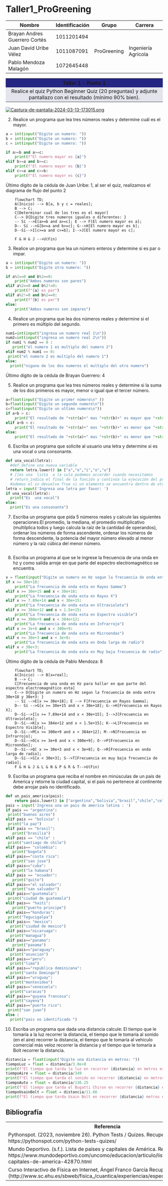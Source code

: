 # Taller1_ProGreening
| Nombre                       | Identificación |      Grupo      |      Carrera        |
|------------------------------|----------------|-----------------|---------------------|
| Brayan Andres Guerrero Cortés| 1011201494     |                 |                     |
| Juan David Uribe Vélez       | 1011087091     |   ProGreening   | Ingeniería Agrícola |
| Pablo Mendoza Malagón        | 1072645448     |                 |                     |

<table cellspacing="1" bgcolor="" align="center">
  <tr bgcolor="#252582">
    <th><b>Taller 1 - Punto 1</b></th>
  </tr>
  <tr bgcolor="#e4e4ed">
    <td style="color:#141414" align="center">Realice el quiz Python Beginner Quiz (20 preguntas) y adjunte pantallazo con el resultado (mínimo 90% bien).</td>
  </tr>
</table>

[![Captura-de-pantalla-2024-03-13-173015.png](https://i.postimg.cc/Y2TRvJn2/Captura-de-pantalla-2024-03-13-173015.png)](https://postimg.cc/Hj4XKP1F)

2. Realice un programa que lea tres números reales y determine cuál es el mayor.
```python
a = int(input("Digite un numero: "))
b = int(input("Digite un numero: "))
c = int(input("Digite un numero: "))

if a>=b and a>=c:
    print(f"El numero mayor es {a}")
elif b>=a and b>=c:
    print(f"El numero mayor es {b}")
elif c>=a and c>=b:
    print(f"El numero mayor es {c}")
```
Último dígito de la cédula de Juan Uribe: 1, al ser el quiz, realizamos el diagrama de flujo del punto 2
```mermaid
    flowchart TD;
    A(Inicio) --> B[a, b y c = reales];
    B --> C;
    C[Determinar cual de los tres es el mayor] 
    C--> D{Digite tres numeros iguales o diferentes: } 
    -- Sí -->E[a>=b and a>=c]; E --> F[El numero mayor es a];
    D-- Sí -->G[b>=a and b>=c]; G-->H[El numero mayor es b];
    D--Sí-->I[c>=a and c>=b]; I-->J[El numero mayor es c];
  
    F & H & J -->U(Fin)
```
3. Realice un programa que lea un número enteros y determine si es par o impar.
```python
a = int(input("Digite un numero: "))
b = int(input("Digite otro numero: "))

if a%2==0 and b%2==0:
    print("Ambos numeros son pares")
elif a%2==0 and b%2!=0:
    print(f"{a} es par")
elif a%2!=0 and b%2==0:
    print(f"{b} es par")
else:
    print("Ambos numeros son impares")
```
4. Realice un programa que lea dos números reales y determine si el primero es múltiplo del segundo.
```python
num1=int(input("ingresa un numero real 1\n"))
num2=int(input("ingresa un numero real 2\n"))
if num1 % num2 == 0 :
   print("el numero 1 es multiplo del numero 2")
elif num2 % num1 == 0:
 print("el numero 2 es multiplo del numero 1")  
else:
  print("niguno de los dos numeros el multiplo del otro numero")
```
Último dígito de la cédula de Brayan Guerrero: 4




5. Realice un programa que lea tres números reales y determine si la suma de los dos primeros es mayor, menor o igual que el tercer número.
```python
a=float(input("Digite un primer número\n" ))
b=float(input("Digite un segundo numero\n"))
c=float(input("Digite un ultimo numero\n"))
if a+b > c:
    print("El resultado de "+str(a)+" mas "+str(b)+" es mayor que "+str(c) )
elif a+b < c:
    print("El resultado de "+str(a)+" mas "+str(b)+" es menor que "+str(c) )
else:
    print("El resultado de "+str(a)+" mas "+str(b)+" es menor que "+str(c) )
```
6. Escriba un programa que solicite al usuario una letra y determine si es una vocal o una consonante.
```python
def una_vocal(letra):
  #def_define una nueva variable
  return letra.lower() in ["a","e","i","o","u"]
  # []es una  lista  a la cula podemos accerder cuando necesitamos
  # return_indica el final de la función y continúa la ejecución del programa tras la llamada a la función y el lower me indica que este en minuscula 
  #ademas el in devuelve True si un elemento se encuentra dentro de otro
letra = input('Ingresa una letra por favor: ')
if una_vocal(letra):
  print("Es  una vocal")
else:
  print("Es una consonante")
```
7. Escriba un programa que pida 5 números reales y calcule las siguientes operaciones:El promedio, la mediana, el promedio multiplicativo (multilplica todos y luego calcula la raíz de la cantidad de operandos), ordenar los números de forma ascendente, ordenar los números de forma descendente, la potencia del mayor número elevado al menor número y la raíz cúbica del menor número.
```python

```
8. Escriba un programa al que se le ingrese la frecuencia de una onda en hz y como salida arroje en que parte del espectro electromagnético se encuentra.
```python
x = float(input("Digite un numero en Hz segun la frecuencia de onda entre 30e+18 y 30e+3: "))
if x >= 30e+18:
    print("La frecuencia de onda esta en Rayos Gamma")
elif x >= 30e+15 and x < 30e+18:
    print("La frecuencia de onda esta en Rayos X")
elif x >= 7.89e+14 and x < 30e+15:
    print("La frecuencia de onda esta en Ultravioleta")
elif x >= 384e+12 and x < 1.5e+15:
    print("La frecuencia de onda esta en Espectro visible")
elif x >= 300e+9 and x < 384e+12:
    print("La frecuencia de onda esta en Infrarrojo")
elif x >= 3e+8 and x < 300e+9:
    print("La frecuencia de onda esta en Microondas")
elif x >= 30e+3 and x < 3e+8:
    print("La frecuencia de onda esta en Onda larga de radio")
elif x < 30e+3:
    print("La frecuencia de onda esta en Muy baja frecuencia de radio")
```
Último dígito de la cédula de Pablo Mendoza: 8

```mermaid
    flowchart TD;
    A(Inicio) --> B[x=real];
    B --> C;
    C[Frecuencia de una onda en Hz para hallar en que parte del espectro electromagnético esta] 
    C--> D{Digite un numero en Hz segun la frecuencia de onda entre 30e+18 y 30e+3: } 
    -- Sí -->E[x >= 30e+18]; E --> F[Frecuencia en Rayos Gamma];
    D-- Sí -->G[x >= 30e+15 and x < 30e+18]; G-->H[Frecuencia en Rayos X];
    D--Sí-->I[x >= 7.89e+14 and x < 30e+15]; I-->J[Frecuencia en Ultravioleta];
    D--Sí-->K[x >= 384e+12 and x < 1.5e+15]; K-->L[Frecuencia en Espectro Visible];
    D--Sí-->M[x >= 300e+9 and x < 384e+12]; M-->N[Frecuencia en Infrarrojo];
    D--Sí-->O[x >= 3e+8 and x < 300e+9]; O-->P[Frecuencia en Microondas];
    D--Sí-->Q[ x >= 30e+3 and x < 3e+8]; Q-->R[Frecuencia en onda larga de radio];
    D--Sí-->S[x < 30e+3]; S-->T[Frecuencia en muy baja frecuencia de radio];
    F & H & J & L & N & P & R & T-->U(Fin)
```

9. Escriba un programa que reciba el nombre en minúsculas de un país de America y retorne la ciudad capital, si el país no pertenece al continente debe arrojar país no identificado.
```python
def un_pais_america(pais):
    return pais.lower() in ["argentina","bolivia","brasil","chile","colombia","costa rica","cuba","ecuador","el salvador","guatemala","haiti","honduras","mexico","nicaragua","panama","paraguay","peru","republica dominicana","uruguay","venezuela","guayana francesa","puerto rico"]
pais = input('Ingresa una un pais de america latina : ')
if pais == "argentina":
 print("buenos aires")
elif pais == "bolivia" : 
 print("la paz")
elif pais == "brasil":
   print("brasilia")
elif pais == "chile" :
 print("santiago de chile")
elif pais== "colombia":
   print("bogota")
elif pais=="costa rica":
   print("san jose")
elif pais=="cuba":
   print("la habana")
elif pais == "ecuador":
   print("quito")
elif pais=="el salvador":
   print("san salvador")
elif pais=="guatemala":
 print("ciudad de guatemala")
elif pais== "haiti":
   print("puerto principe")
elif pais=="honduras":
 print("Tegucigalpa")
elif pais== "mexico":
  print("ciudad de mexico")
elif pais=="nicaruaga":
  print("managua")
elif pais=="panama":
   print("panama")
elif pais=="paraguay":
  print("asuncion")
elif pais=="peru":
  print("lima")
elif pais=="republica dominicana":
  print("santo Domingo")
elif pais=="uruguay":
  print("montevideo")
elif pais=="venezuela":
  print("caracas")
elif pais=="guyana francesa":
  print("cayena")
elif pais=="puerto rico":
 print("san juan")
else :
  print("pais no identificado ")
```
10. Escriba un programa que dada una distancia calcule: El tiempo que le tomaría a la luz recorrer la distancia, el tiempo que le tomaría al sonido (en el aire) recorrer la distancia, el tiempo que le tomaría al vehiculo comercial más veloz recorrer la distancia y el tiempo que le tomaría a Bolt recorrer la distancia.
```python
distancia = float(input("Digite una distancia en metros: "))
tiempoLuz = float = distancia/3.0e+8
print(f"El tiempo que tarda la luz en recorrer {distancia} en metros es de: {tiempoLuz} segundos.")
tiempoAire = float = distancia/349
print(f"El tiempo que tarda el sonido en recorrer {distancia} en metros con una temperatura de 30°C es de: {tiempoAire} segundos.")
tiempoAuto = float = distancia/136.25
print(f"El tiempo que tarda el Bugatti Chiron en recorrer {distancia} en metros es de: {tiempoAuto} segundos.")
tiempoUsainBolt = float = distancia/11.66
print(f"El tiempo que tarda Usain Bolt en recorrer {distancia} metros es de: {tiempoUsainBolt} segundos.")
``` 
<h2>Bibliografía</h2>
    <div class="bibliografia">
        <table>
            <tr>
                <th>Referencia</th>
            </tr>
          <tr>
                <td>Pythonspot. (2023, noviembre 26). Python Tests / Quizes. Recuperado de https://pythonspot.com/python-tests-quizes/<a href="https://pythonspot.com/python-tests-quizes/"></a></td>
            </tr> 
          <tr>
                <td>Mundo Deportivo. (s.f.). Lista de países y capitales de América. Recuperado de https://www.mundodeportivo.com/uncomo/educacion/articulo/lista-de-paises-y-capitales-de-america-42870.html<a href="https://www.mundodeportivo.com/uncomo/educacion/articulo/lista-de-paises-y-capitales-de-america-42870.html"></a></td>
          </tr>
          <tr>
                <td>Curso Interactivo de Física en Internet, Ángel Franco García  Recuperado de (http://www.sc.ehu.es/sbweb/fisica_/cuantica/experiencias/espectro/espectro.html)<a href="[https://concepto.de/espectro-electromagnetico/(http://www.sc.ehu.es/sbweb/fisica_/cuantica/experiencias/espectro/espectro.html)http://www.sc.ehu.es/sbweb/fisica_/cuantica/experiencias/espectro/espectro.html"></a></td>
          </tr>              
        </table>
    </div>
